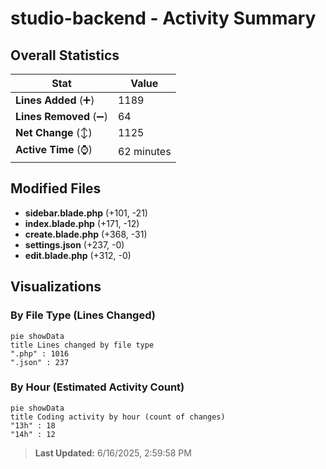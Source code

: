 # studio-backend - Activity Summary 

## Overall Statistics

| Stat                   | Value                                                             |
| ---------------------- | ----------------------------------------------------------------- |
| **Lines Added** (➕)   | 1189                                          |
| **Lines Removed** (➖) | 64                                        |
| **Net Change** (↕)    | 1125                |
| **Active Time** (⌚)   | 62 minutes |


## Modified Files
- **sidebar.blade.php** (+101, -21)
- **index.blade.php** (+171, -12)
- **create.blade.php** (+368, -31)
- **settings.json** (+237, -0)
- **edit.blade.php** (+312, -0)

## Visualizations

### By File Type (Lines Changed)

```mermaid
pie showData
title Lines changed by file type
".php" : 1016
".json" : 237
```

### By Hour (Estimated Activity Count)

```mermaid
pie showData
title Coding activity by hour (count of changes)
"13h" : 18
"14h" : 12
```


> **Last Updated:** 6/16/2025, 2:59:58 PM